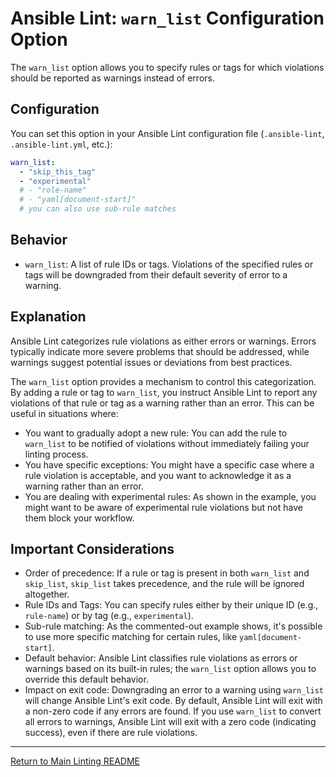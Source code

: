 # Ansible Lint: `warn_list` Configuration Option

The `warn_list` option allows you to specify rules or tags for which violations should be reported as warnings instead of errors.

## Configuration

You can set this option in your Ansible Lint configuration file (`.ansible-lint`, `.ansible-lint.yml`, etc.):

```yaml
warn_list:
  - "skip_this_tag"
  - "experimental"
  # - "role-name"
  # - "yaml[document-start]"
  # you can also use sub-rule matches
```

## Behavior

* `warn_list`: A list of rule IDs or tags. Violations of the specified rules or tags will be downgraded from their default severity of error to a warning.

## Explanation

Ansible Lint categorizes rule violations as either errors or warnings. Errors typically indicate more severe problems that should be addressed, while warnings suggest potential issues or deviations from best practices.

The `warn_list` option provides a mechanism to control this categorization. By adding a rule or tag to `warn_list`, you instruct Ansible Lint to report any violations of that rule or tag as a warning rather than an error. This can be useful in situations where:

* You want to gradually adopt a new rule: You can add the rule to `warn_list` to be notified of violations without immediately failing your linting process.
* You have specific exceptions: You might have a specific case where a rule violation is acceptable, and you want to acknowledge it as a warning rather than an error.
* You are dealing with experimental rules: As shown in the example, you might want to be aware of experimental rule violations but not have them block your workflow.

## Important Considerations

* Order of precedence: If a rule or tag is present in both `warn_list` and `skip_list`, `skip_list` takes precedence, and the rule will be ignored altogether.
* Rule IDs and Tags: You can specify rules either by their unique ID (e.g., `rule-name`) or by tag (e.g., `experimental`).
* Sub-rule matching: As the commented-out example shows, it's possible to use more specific matching for certain rules, like `yaml[document-start]`.
* Default behavior: Ansible Lint classifies rule violations as errors or warnings based on its built-in rules; the `warn_list` option allows you to override this default behavior.
* Impact on exit code: Downgrading an error to a warning using `warn_list` will change Ansible Lint's exit code. By default, Ansible Lint will exit with a non-zero code if any errors are found. If you use `warn_list` to convert all errors to warnings, Ansible Lint will exit with a zero code (indicating success), even if there are rule violations.

---

[Return to Main Linting README](../../README.md)
